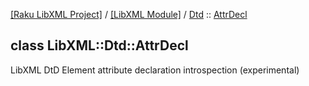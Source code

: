 [[Raku LibXML Project]](https://libxml-raku.github.io)
 / [[LibXML Module]](https://libxml-raku.github.io/LibXML-raku)
 / [Dtd](https://libxml-raku.github.io/LibXML-raku/Dtd)
 :: [AttrDecl](https://libxml-raku.github.io/LibXML-raku/Dtd/AttrDecl)

class LibXML::Dtd::AttrDecl
---------------------------

LibXML DtD Element attribute declaration introspection (experimental)

